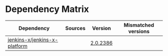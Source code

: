 # Dependency Matrix

Dependency | Sources | Version | Mismatched versions
---------- | ------- | ------- | -------------------
[jenkins-x/jenkins-x-platform](https://github.com/jenkins-x/jenkins-x-platform) |  | [2.0.2386](https://github.com/jenkins-x/jenkins-x-platform/releases/tag/v2.0.2386) | 
